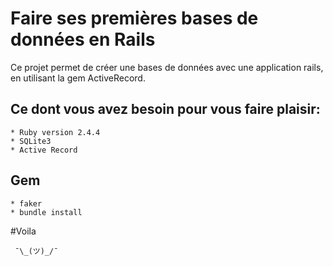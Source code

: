 # Faire ses premières bases de données en Rails

Ce projet permet de créer une bases de données avec une application rails, en utilisant la gem ActiveRecord.

## Ce dont vous avez besoin pour vous faire plaisir:
```
* Ruby version 2.4.4
* SQLite3
* Active Record
```
## Gem
```
* faker
* bundle install
```
#Voila
```
 ¯\_(ツ)_/¯
```
